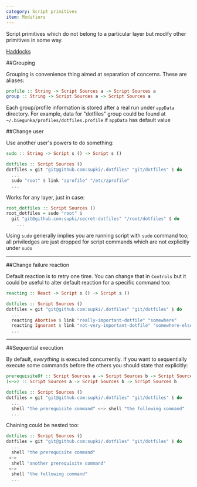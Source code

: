 ```yaml
---
category: Script primitives
item: Modifiers
---
```


Script primitives which do not belong to a particular layer but modify
other primitives in some way.

[Haddocks][0]

##Grouping

Grouping is convenience thing aimed at separation of concerns. These are aliases:

```haskell
profile :: String -> Script Sources a -> Script Sources a
group :: String -> Script Sources a -> Script Sources a
```

Each group/profile information is stored after a real run under `appData` directory.
For example, data for "dotfiles" group could be found at `~/.biegunka/profiles/dotfiles.profile` if
`appData` has default value

##Change user

Use another user's powers to do something:

```haskell
sudo :: String -> Script s () -> Script s ()
```

```haskell
dotfiles :: Script Sources ()
dotfiles = git "git@github.com:supki/.dotfiles" "git/dotfiles" $ do
  ...
  sudo "root" $ link "zprofile" "/etc/zprofile"
  ...
```

Works for any layer, just in case:

```haskell
root_dotfiles :: Script Sources ()
root_dotfiles = sudo "root" $ 
  git "git@github.com:supki/secret-dotfiles" "/root/dotfiles" $ do
    ...
```

Using `sudo` generally implies you are running script with `sudo` command too; all
priviledges are just dropped for script commands which are not explicitly under `sudo`

---

##Change failure reaction

Default reaction is to retry one time. You can change that in `Controls`
but it could be useful to alter default reaction for a specific command too:

```haskell
reacting :: React -> Script s () -> Script s ()
```

```haskell
dotfiles :: Script Sources ()
dotfiles = git "git@github.com:supki/.dotfiles" "git/dotfiles" $ do
  ...
  reacting Abortive $ link "really-important-dotfile" "somewhere"
  reacting Ignorant $ link "not-very-important-dotfile" "somewhere-else"
  ...
```

---

##Sequential execution

By default, *everything* is executed concurrently. If you want to sequentially execute
some commands before the others you should state that explicitly:

```haskell
prerequisiteOf :: Script Sources a -> Script Sources b -> Script Sources b
(<~>) :: Script Sources a -> Script Sources b -> Script Sources b
```

```haskell
dotfiles :: Script Sources ()
dotfiles = git "git@github.com:supki/.dotfiles" "git/dotfiles" $ do
  ...
  shell "the prerequisite command" <~> shell "the following command"
  ...
```

Chaining could be nested too:

```haskell
dotfiles :: Script Sources ()
dotfiles = git "git@github.com:supki/.dotfiles" "git/dotfiles" $ do
  ...
  shell "the prerequisite command"
 <~>
  shell "another prerequisite command"
 <~>
  shell "the following command"
  ...
```

  [0]: http://biegunka.github.io/biegunka-core/Biegunka-Primitive.html#g:3
